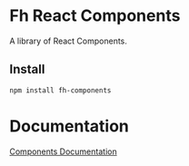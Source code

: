 # Fh React Components 

A library of React Components.

## Install

```
npm install fh-components
```

# Documentation
[Components Documentation](https://imeneses1989.github.io/fh-components/)
